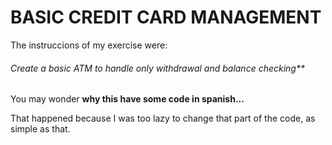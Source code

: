 # BASIC CREDIT CARD MANAGEMENT

The instruccions of my exercise were:

###### Create a basic ATM to handle only withdrawal and balance checking**

You may wonder **why this have some code in spanish...**

That happened because I was too lazy to change that part of the code, as simple as that.
